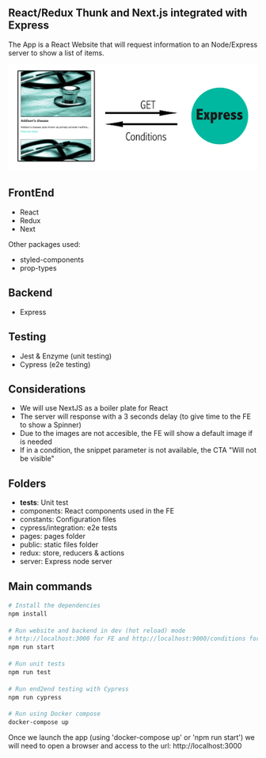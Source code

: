 ## React/Redux Thunk and Next.js integrated with Express

The App is a React Website that will request information to an Node/Express server to show a list of items.

<p align="center">
  <img src="preview.png" alt="React/Redux/NextJS and Express Project screenshot"/>
</p>

## FrontEnd

* React
* Redux
* Next

Other packages used:

* styled-components
* prop-types

## Backend
* Express

## Testing
* Jest & Enzyme (unit testing)
* Cypress (e2e testing)


## Considerations

* We will use NextJS as a boiler plate for React
* The server will response with a 3 seconds delay (to give time to the FE to show a Spinner)
* Due to the images are not accesible, the FE will show a default image if is needed
* If in a condition, the snippet parameter is not available, the CTA "Will not be visible"

## Folders

*  __tests__: Unit test
*  components:  React components used in the FE
*  constants:   Configuration files
*  cypress/integration:  e2e tests
*  pages:  pages folder
*  public: static files folder
*  redux: store, reducers & actions
*  server: Express node server

## Main commands

```bash
# Install the dependencies
npm install

# Run website and backend in dev (hot reload) mode 
# http://localhost:3000 for FE and http://localhost:9000/conditions for the backend
npm run start

# Run unit tests
npm run test

# Run end2end testing with Cypress
npm run cypress

# Run using Docker compose
docker-compose up
```

Once we launch the app (using 'docker-compose up' or 'npm run start') we will need to open a browser and access to the url: http://localhost:3000
